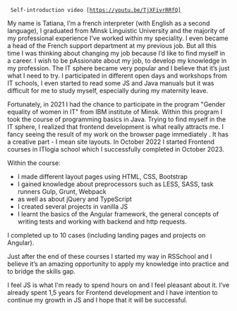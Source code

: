 <code> Self-introduction video [https://youtu.be/TjXFivrRRfQ]
</code>

My name is Tatiana, I’m a french interpreter (with English as a second language), I graduated from Minsk Linguistic University and the majority of my professional experience I’ve worked within my speciality. I even became a head of the French support department at my previous job. But all this time I was thinking about changing my job because I’d like to find myself in a career. I wish to be pAssionate about my job, to develop my knowledge in my profession.
The IT sphere became very popular and I believe that it’s just what I need to try. I participated in different open days and workshops from IT schools, I even started to read some JS and Java manuals but it was difficult for me to study myself, especially during my maternity leave.

Fortunately, in 2021 I had the chance to participate in the program "Gender equality of women in IT" from IBM institute of Minsk. Within this program I took the course of programming basics in Java. Trying to find myself in the IT sphere, I realized that frontend development is what really attracts me. I fancy seeing the result of my work on the browser page immediately . It has a creative part - I mean site layouts. In October 2022 I started Frontend courses in ITlogia school which I successfully completed in October 2023.

Within the course:

- I made different layout pages using HTML, CSS, Bootstrap
- I gained knowledge about preprocessors such as LESS, SASS, task runners Gulp, Grunt, Webpack
- as well as about jQuery and TypeScript
- I created several projects in vanilla JS
- I learnt the basics of the Angular framework, the general concepts of writing tests and working with backend and http requests.

I completed up to 10 cases (including landing pages and projects on Angular).

Just after the end of these courses I started my way in RSSchool and I believe it’s an amazing opportunity to apply my knowledge into practice and to bridge the skills gap.

I feel JS is what I'm ready to spend hours on and I feel pleasant about it. I’ve already spent 1,5 years for Frontend development and I have intention to continue my growth in JS and I hope that it will be successful.
